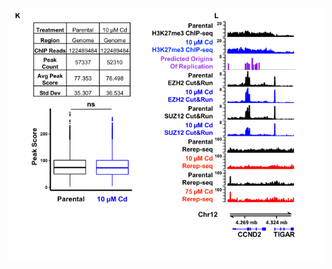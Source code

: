 ![alt text](https://github.com/Black-Lab-UCDenver/MTDNARereplication/blob/master/images/sup3K-M.png?raw=true)
